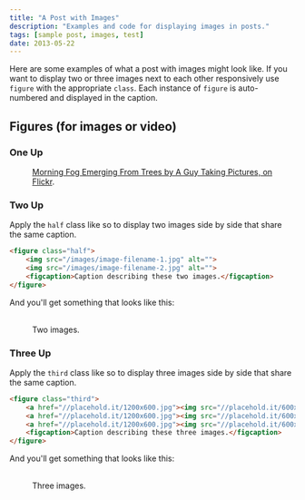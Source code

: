 ```yaml
---
title: "A Post with Images"
description: "Examples and code for displaying images in posts."
tags: [sample post, images, test]
date: 2013-05-22
---
```


Here are some examples of what a post with images might look like. If you want to display two or three images next to each other responsively use `figure` with the appropriate `class`. Each instance of `figure` is auto-numbered and displayed in the caption.

## Figures (for images or video)

### One Up

<figure>
	<a href="//farm9.staticflickr.com/8426/7758832526_cc8f681e48_b.jpg"><img src="//farm9.staticflickr.com/8426/7758832526_cc8f681e48_c.jpg" alt=""></a>
	<figcaption><a href="//www.flickr.com/photos/80901381@N04/7758832526/" title="Morning Fog Emerging From Trees by A Guy Taking Pictures, on Flickr">Morning Fog Emerging From Trees by A Guy Taking Pictures, on Flickr</a>.</figcaption>
</figure>

### Two Up

Apply the `half` class like so to display two images side by side that share the same caption.

```html
<figure class="half">
	<img src="/images/image-filename-1.jpg" alt="">
	<img src="/images/image-filename-2.jpg" alt="">
	<figcaption>Caption describing these two images.</figcaption>
</figure>
```

And you'll get something that looks like this:

<figure class="half">
	<a href="//placehold.it/1200x600.jpg"><img src="//placehold.it/600x300.jpg" alt=""></a>
	<a href="//placehold.it/1200x600.jpg"><img src="//placehold.it/600x300.jpg" alt=""></a>
	<img src="//placehold.it/600x300.jpg" alt="">
	<img src="//placehold.it/600x300.jpg" alt="">
	<figcaption>Two images.</figcaption>
</figure>

### Three Up

Apply the `third` class like so to display three images side by side that share the same caption.

```html
<figure class="third">
	<a href="//placehold.it/1200x600.jpg"><img src="//placehold.it/600x300.jpg" alt=""></a>
	<a href="//placehold.it/1200x600.jpg"><img src="//placehold.it/600x300.jpg" alt=""></a>
	<a href="//placehold.it/1200x600.jpg"><img src="//placehold.it/600x300.jpg" alt=""></a>
	<figcaption>Caption describing these three images.</figcaption>
</figure>
```

And you'll get something that looks like this:

<figure class="third">
	<a href="//placehold.it/1200x600.jpg"><img src="//placehold.it/600x300.jpg" alt=""></a>
	<a href="//placehold.it/1200x600.jpg"><img src="//placehold.it/600x300.jpg" alt=""></a>
	<a href="//placehold.it/1200x600.jpg"><img src="//placehold.it/600x300.jpg" alt=""></a>
	<a href="//placehold.it/1200x600.jpg"><img src="//placehold.it/600x300.jpg" alt=""></a>
	<a href="//placehold.it/1200x600.jpg"><img src="//placehold.it/600x300.jpg" alt=""></a>
	<a href="//placehold.it/1200x600.jpg"><img src="//placehold.it/600x300.jpg" alt=""></a>
	<figcaption>Three images.</figcaption>
</figure>
